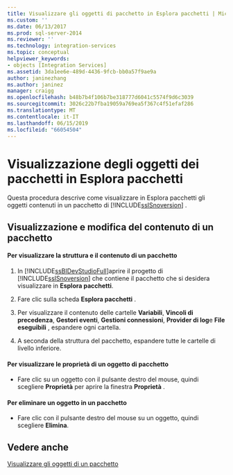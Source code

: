 ```yaml
---
title: Visualizzare gli oggetti di pacchetto in Esplora pacchetti | Microsoft Docs
ms.custom: ''
ms.date: 06/13/2017
ms.prod: sql-server-2014
ms.reviewer: ''
ms.technology: integration-services
ms.topic: conceptual
helpviewer_keywords:
- objects [Integration Services]
ms.assetid: 3da1ee6e-489d-4436-9fcb-bb0a57f9ae9a
author: janinezhang
ms.author: janinez
manager: craigg
ms.openlocfilehash: b48b7b4f106b7be318777d6041c5574f9d6c3039
ms.sourcegitcommit: 3026c22b7fba19059a769ea5f367c4f51efaf286
ms.translationtype: MT
ms.contentlocale: it-IT
ms.lasthandoff: 06/15/2019
ms.locfileid: "66054504"
---
```

# <a name="view-package-objects-in-package-explorer"></a>Visualizzazione degli oggetti dei pacchetti in Esplora pacchetti
  Questa procedura descrive come visualizzare in Esplora pacchetti gli oggetti contenuti in un pacchetto di [!INCLUDE[ssISnoversion](../includes/ssisnoversion-md.md)] .  
  
## <a name="viewing-and-modifying-package-content"></a>Visualizzazione e modifica del contenuto di un pacchetto  
  
#### <a name="to-view-the-package-structure-and-content"></a>Per visualizzare la struttura e il contenuto di un pacchetto  
  
1.  In [!INCLUDE[ssBIDevStudioFull](../includes/ssbidevstudiofull-md.md)]aprire il progetto di [!INCLUDE[ssISnoversion](../includes/ssisnoversion-md.md)] che contiene il pacchetto che si desidera visualizzare in **Esplora pacchetti**.  
  
2.  Fare clic sulla scheda **Esplora pacchetti** .  
  
3.  Per visualizzare il contenuto delle cartelle **Variabili**, **Vincoli di precedenza**, **Gestori eventi**, **Gestioni connessioni**, **Provider di log**e **File eseguibili** , espandere ogni cartella.  
  
4.  A seconda della struttura del pacchetto, espandere tutte le cartelle di livello inferiore.  
  
#### <a name="to-view-package-object-properties"></a>Per visualizzare le proprietà di un oggetto di pacchetto  
  
-   Fare clic su un oggetto con il pulsante destro del mouse, quindi scegliere **Proprietà** per aprire la finestra **Proprietà** .  
  
#### <a name="to-delete-an-object-in-a-package"></a>Per eliminare un oggetto in un pacchetto  
  
-   Fare clic con il pulsante destro del mouse su un oggetto, quindi scegliere **Elimina**.  
  
## <a name="see-also"></a>Vedere anche  
 [Visualizzare gli oggetti di un pacchetto](view-package-objects.md)  
  
  
